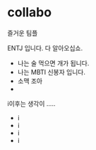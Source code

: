 # collabo
즐거운 팀플

ENTJ 입니다. 다 알아오십쇼.
- 나는 술 먹으면 개가 됩니다.
- 나는 MBTI 신봉자 입니다.
- 소맥 조아
- 
i이후는 생각이 .....
- i
- i
- i
- i
